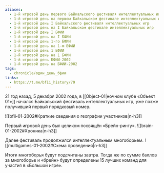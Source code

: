 ```yaml
---
aliases:
  - 1-й игровой день первого Байкальского фестиваля интеллектуальных игр
  - 1-й игровой день на первом Байкальском фестивале интеллектуальных игр
  - 1-й игровой день I Байкальского фестиваля интеллектуальных игр
  - 1-й игровой день на I Байкальском фестивале интеллектуальных игр
  - 1-й игровой день I БФИИ
  - 1-й игровой день на I БФИИ
  - 1-й игровой день 1-го БФИИ
  - 1-й игровой день на 1-м БФИИ
  - 1-й игровой день 1 БФИИ
  - 1-й игровой день на 1 БФИИ
  - 1-й игровой день БФИИ-2002
  - 1-й игровой день на БФИИ-2002
tags:
  - chronicle/один_день_бфии
links:
  - https://t.me/bfii_history/79
---
```

21 год назад, 5 декабря 2002 года, в [[Object-01|ночном клубе «Объект 01»]] начался Байкальский фестиваль интеллектуальных игр, уже позже получивший первый порядковый номер.

![[bfii-01-2002#Краткие сведения о географии участников|n-h3]]

Первый игровой  день был целиком посвящён «Брейн-рингу».
![[brain-01-2002#Хроника|n-h3]]

Далее фестиваль продолжился интеллектуальным многоборьем.
![[multigames-01-2002#Схема проведения|n-h3]]

Итоги многоборья будут подсчитаны завтра. Тогда же по сумме баллов за многоборье и «брейн» будут определены 15 лучших команд для участия в «Большой игре».